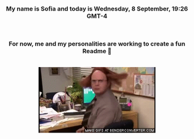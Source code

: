 


<div align="center">
<h3 >My name is Sofia and today is Wednesday, 8 September, 19:26 GMT-4</h3><br>
<h3 >For now, me and my personalities are working to create a fun Readme 👋
</h3><br>
<img src='img/dwight.gif' alt='working...'/>
</div>
